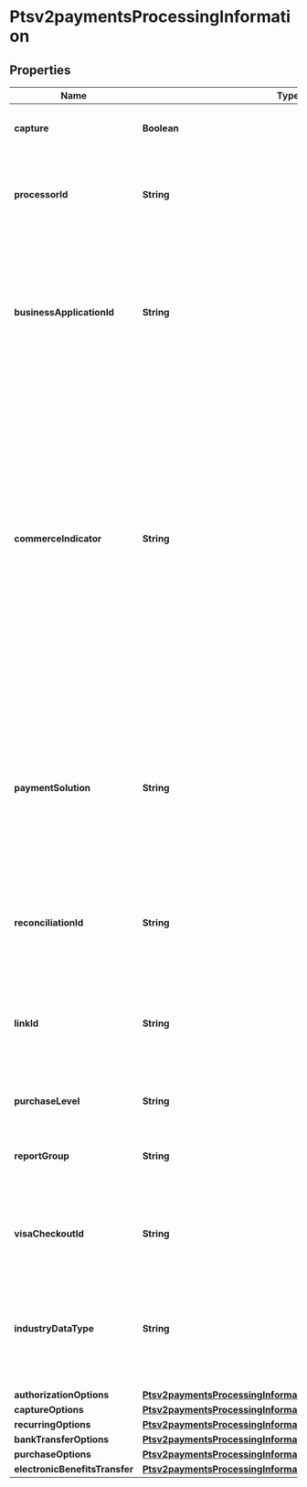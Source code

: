 
# Ptsv2paymentsProcessingInformation

## Properties
Name | Type | Description | Notes
------------ | ------------- | ------------- | -------------
**capture** | **Boolean** | Flag that specifies whether to also include capture service in the submitted request or not.  Possible values: - **true** - **false** (default).  |  [optional]
**processorId** | **String** | Value that identifies the processor/acquirer to use for the transaction. This value is supported only for **CyberSource through VisaNet**.  Contact CyberSource Customer Support to get the value for this field.  |  [optional]
**businessApplicationId** | **String** | Payouts transaction type. Required for OCT transactions. This field is a pass-through, which means that CyberSource does not verify the value or modify it in any way before sending it to the processor. **Note** When the request includes this field, this value overrides the information in your CyberSource account.  For valid values, see the &#x60;invoiceHeader_businessApplicationID&#x60; field description in [Payouts Using the Simple Order API.](http://apps.cybersource.com/library/documentation/dev_guides/payouts_SO/Payouts_SO_API.pdf)  |  [optional]
**commerceIndicator** | **String** | Type of transaction. Some payment card companies use this information when determining discount rates.  #### Ingenico ePayments Ingenico ePayments was previously called _Global Collect_. When you omit this field for Ingenico ePayments, the processor uses the default transaction type they have on file for you instead of the default value listed in \&quot;Commerce Indicators\&quot; section of [Credit Card Services Using the SCMP API.](https://apps.cybersource.com/library/documentation/dev_guides/CC_Svcs_SCMP_API/html/wwhelp/wwhimpl/js/html/wwhelp.htm)  #### Payer Authentication Transactions For the possible values and requirements, see \&quot;Payer Authentication\&quot; in [Credit Card Services Using the SCMP API.](https://apps.cybersource.com/library/documentation/dev_guides/CC_Svcs_SCMP_API/html/wwhelp/wwhimpl/js/html/wwhelp.htm)  #### Payouts OCT (Original Credit Transaction) Value for an OCT transaction: - &#x60;internet&#x60; For details, see the &#x60;e_commerce_indicator&#x60; field description in [Payouts Using the SCMP API.](http://apps.cybersource.com/library/documentation/dev_guides/payouts_SCMP/html/wwhelp/wwhimpl/js/html/wwhelp.htm)  #### Other Types of Transactions For details, see \&quot;Commerce Indicators\&quot; in [Credit Card Services Using the SCMP API.](https://apps.cybersource.com/library/documentation/dev_guides/CC_Svcs_SCMP_API/html/wwhelp/wwhimpl/js/html/wwhelp.htm)  |  [optional]
**paymentSolution** | **String** | Type of digital payment solution for the transaction. Possible Values:   - &#x60;visacheckout&#x60;: Visa Checkout. This value is required for Visa Checkout transactions. For details, see &#x60;payment_solution&#x60; field description in [Visa Checkout Using the SCMP API.](https://apps.cybersource.com/library/documentation/dev_guides/VCO_SCMP_API/html/wwhelp/wwhimpl/js/html/wwhelp.htm)  - &#x60;001&#x60;: Apple Pay.  - &#x60;004&#x60;: Cybersource In-App Solution.  - &#x60;005&#x60;: Masterpass. This value is required for Masterpass transactions on OmniPay Direct. For details, see \&quot;Masterpass\&quot; in the [Credit Card Services Using the SCMP API Guide.](https://apps.cybersource.com/library/documentation/dev_guides/CC_Svcs_SCMP_API/html/wwhelp/wwhimpl/js/html/wwhelp.htm)  - &#x60;006&#x60;: Android Pay.  - &#x60;007&#x60;: Chase Pay.  - &#x60;008&#x60;: Samsung Pay.  - &#x60;012&#x60;: Google Pay.  |  [optional]
**reconciliationId** | **String** | Please check with Cybersource customer support to see if your merchant account is configured correctly so you can include this field in your request. * For Payouts: max length for FDCCompass is String (22).  |  [optional]
**linkId** | **String** | Value that links the current authorization request to the original authorization request. Set this value to the ID that was returned in the reply message from the original authorization request.  This value is used for:  - Partial authorizations - Split shipments  For details, see &#x60;link_to_request&#x60; field description in [Credit Card Services Using the SCMP API.](https://apps.cybersource.com/library/documentation/dev_guides/CC_Svcs_SCMP_API/html/wwhelp/wwhimpl/js/html/wwhelp.htm)  |  [optional]
**purchaseLevel** | **String** | Set this field to 3 to indicate that the request includes Level III data. |  [optional]
**reportGroup** | **String** | Attribute that lets you define custom grouping for your processor reports. This field is supported only for **Worldpay VAP**.  For details, see &#x60;report_group&#x60; field description in [Credit Card Services Using the SCMP API.](https://apps.cybersource.com/library/documentation/dev_guides/CC_Svcs_SCMP_API/html/wwhelp/wwhimpl/js/html/wwhelp.htm)  |  [optional]
**visaCheckoutId** | **String** | Identifier for the **Visa Checkout** order. Visa Checkout provides a unique order ID for every transaction in the Visa Checkout **callID** field.  For details, see the &#x60;vc_order_id&#x60; field description in [Visa Checkout Using the SCMP API.](https://apps.cybersource.com/library/documentation/dev_guides/VCO_SCMP_API/html/wwhelp/wwhimpl/js/html/wwhelp.htm)  |  [optional]
**industryDataType** | **String** | Flag that indicates whether the transaction includes airline or restaurant data.  To send the data in a transaction request to the processor, you must set this field to &#x60;airline&#x60; or &#x60;restaurant&#x60;.  **Note** If you do not set this field to one of the possible values, CyberSource does not send any data to the processor.  Possible Values: - &#x60;airline&#x60; - &#x60;restaurant&#x60;  |  [optional]
**authorizationOptions** | [**Ptsv2paymentsProcessingInformationAuthorizationOptions**](Ptsv2paymentsProcessingInformationAuthorizationOptions.md) |  |  [optional]
**captureOptions** | [**Ptsv2paymentsProcessingInformationCaptureOptions**](Ptsv2paymentsProcessingInformationCaptureOptions.md) |  |  [optional]
**recurringOptions** | [**Ptsv2paymentsProcessingInformationRecurringOptions**](Ptsv2paymentsProcessingInformationRecurringOptions.md) |  |  [optional]
**bankTransferOptions** | [**Ptsv2paymentsProcessingInformationBankTransferOptions**](Ptsv2paymentsProcessingInformationBankTransferOptions.md) |  |  [optional]
**purchaseOptions** | [**Ptsv2paymentsProcessingInformationPurchaseOptions**](Ptsv2paymentsProcessingInformationPurchaseOptions.md) |  |  [optional]
**electronicBenefitsTransfer** | [**Ptsv2paymentsProcessingInformationElectronicBenefitsTransfer**](Ptsv2paymentsProcessingInformationElectronicBenefitsTransfer.md) |  |  [optional]



